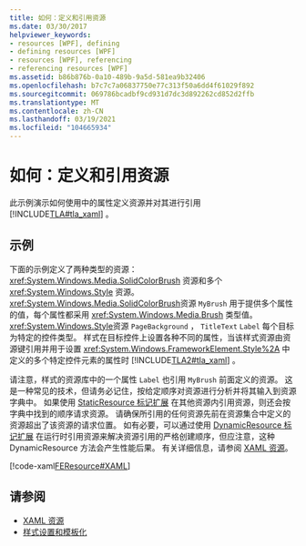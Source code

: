 ```yaml
---
title: 如何：定义和引用资源
ms.date: 03/30/2017
helpviewer_keywords:
- resources [WPF], defining
- defining resources [WPF]
- resources [WPF], referencing
- referencing resources [WPF]
ms.assetid: b86b876b-0a10-489b-9a5d-581ea9b32406
ms.openlocfilehash: b7c7c7a06837750e77c313f50a6dd4f61029f892
ms.sourcegitcommit: 069786bcadbf9cd931d7dc3d892262cd852d2ffb
ms.translationtype: MT
ms.contentlocale: zh-CN
ms.lasthandoff: 03/19/2021
ms.locfileid: "104665934"
---
```

# <a name="how-to-define-and-reference-a-resource"></a>如何：定义和引用资源

此示例演示如何使用中的属性定义资源并对其进行引用 [!INCLUDE[TLA#tla_xaml](../../../includes/tlasharptla-xaml-md.md)] 。

## <a name="example"></a>示例

下面的示例定义了两种类型的资源： <xref:System.Windows.Media.SolidColorBrush> 资源和多个 <xref:System.Windows.Style> 资源。 <xref:System.Windows.Media.SolidColorBrush>资源 `MyBrush` 用于提供多个属性的值，每个属性都采用 <xref:System.Windows.Media.Brush> 类型值。 <xref:System.Windows.Style>资源 `PageBackground` ， `TitleText` `Label` 每个目标为特定的控件类型。 样式在目标控件上设置各种不同的属性，当该样式资源由资源键引用并用于设置 <xref:System.Windows.FrameworkElement.Style%2A> 中定义的多个特定控件元素的属性时 [!INCLUDE[TLA2#tla_xaml](../../../includes/tla2sharptla-xaml-md.md)] 。

请注意，样式的资源库中的一个属性 `Label` 也引用 `MyBrush` 前面定义的资源。 这是一种常见的技术，但请务必记住，按给定顺序对资源进行分析并将其输入到资源字典中。 如果使用 [StaticResource 标记扩展](staticresource-markup-extension.md) 在其他资源内引用资源，则还会按字典中找到的顺序请求资源。 请确保所引用的任何资源先前在资源集合中定义的资源超出了该资源的请求位置。 如有必要，可以通过使用 [DynamicResource 标记扩展](dynamicresource-markup-extension.md) 在运行时引用资源来解决资源引用的严格创建顺序，但应注意，这种 DynamicResource 方法会产生性能后果。 有关详细信息，请参阅 [XAML 资源](/dotnet/desktop-wpf/fundamentals/xaml-resources-define)。

[!code-xaml[FEResource#XAML](~/samples/snippets/csharp/VS_Snippets_Wpf/FEResource/CS/default.xaml#xaml)]

## <a name="see-also"></a>请参阅

- [XAML 资源](/dotnet/desktop-wpf/fundamentals/xaml-resources-define)
- [样式设置和模板化](/dotnet/desktop-wpf/fundamentals/styles-templates-overview)
